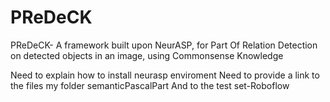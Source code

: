 # PReDeCK
PReDeCK- A framework built upon NeurASP, for Part Of Relation Detection on detected objects in an image, using Commonsense Knowledge 

Need to explain how to install neurasp enviroment 
Need to provide a link to the files my folder semanticPascalPart
And to the test set-Roboflow
